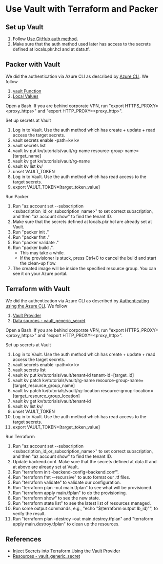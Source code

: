 # Use Vault with Terraform and Packer

## Set up Vault

1. Follow [Use GitHub auth method](../step2-auth-and-policy/README.md).
2. Make sure that the auth method used later has access to the secrets defined at locals.pkr.hcl and at data.tf.

## Packer with Vault

We did the authentication via Azure CLI as described by [Azure CLI](https://www.packer.io/plugins/builders/azure#azure-cli). We follow

1. [vault Function](https://www.packer.io/docs/templates/hcl_templates/functions/contextual/vault)
2. [Local Values](https://www.packer.io/docs/templates/hcl_templates/locals)

Open a Bash. If you are behind corporate VPN, run "export HTTPS_PROXY=<proxy_https>" and "export HTTP_PROXY=<proxy_http>".

Set up secrets at Vault

1. Log in to Vault. Use the auth method which has create + update + read access the target secrets.
2. vault secrets enable -path=kv kv
3. vault secrets list
4. vault kv put kv/tutorials/vault/rg-name resource-group-name=[target_name]
5. vault kv get kv/tutorials/vault/rg-name
6. vault kv list kv/
7. unset VAULT_TOKEN
8. Log in to Vault. Use the auth method which has read access to the target secrets.
9. export VAULT_TOKEN=[target_token_value]

Run Packer

1. Run "az account set --subscription <subscription_id_or_subscription_name>" to set correct subscription, and then "az account show" to find the tenant ID.
2. Make sure that the secrets defined at locals.pkr.hcl are already set at Vault.
3. Run "packer init ."
4. Run "packer fmt ."
5. Run "packer validate ."
6. Run "packer build .".
   - This may take a while.
   - If the provisioner is stuck, press Ctrl+C to cancel the build and start the clean-up flow.
7. The created image will be inside the specified resource group. You can see it on your Azure portal.

## Terraform with Vault

We did the authentication via Azure CLI as described by [Authenticating using the Azure CLI](https://registry.terraform.io/providers/hashicorp/azuread/latest/docs/guides/azure_cli). We follow

1. [Vault Provider](https://registry.terraform.io/providers/hashicorp/vault/latest/docs)
2. [Data sources - vault_generic_secret](https://registry.terraform.io/providers/hashicorp/vault/latest/docs/data-sources/generic_secret)

Open a Bash. If you are behind corporate VPN, run "export HTTPS_PROXY=<proxy_https>" and "export HTTP_PROXY=<proxy_http>".

Set up secrets at Vault

1. Log in to Vault. Use the auth method which has create + update + read access the target secrets.
2. vault secrets enable -path=kv kv
3. vault secrets list
4. vault kv put kv/tutorials/vault/tenant-id tenant-id=[target_id]
5. vault kv patch kv/tutorials/vault/rg-name resource-group-name=[target_resource_group_name]
6. vault kv patch kv/tutorials/vault/rg-location resource-group-location=[target_resource_group_location]
7. vault kv get kv/tutorials/vault/tenant-id
8. vault kv list kv/
9. unset VAULT_TOKEN
10. Log in to Vault. Use the auth method which has read access to the target secrets.
11. export VAULT_TOKEN=[target_token_value]

Run Terraform

1. Run "az account set --subscription <subscription_id_or_subscription_name>" to set correct subscription, and then "az account show" to find the tenant ID.
2. Update backend.conf. Make sure that the secrets defined at data.tf and at above are already set at Vault.
3. Run "terraform init -backend-config=backend.conf".
4. Run "terraform fmt --recursive" to auto format our .tf files.
5. Run "terraform validate" to validate our configuration.
6. Run "terraform plan -out main.tfplan" to see what will be provisioned.
7. Run "terraform apply main.tfplan" to do the provisioning.
8. Run "terraform show" to see the new state.
9. Run "terraform state list" to see the latest list of resources managed.
10. Run some output commands, e.g., "echo "$(terraform output lb_id)"", to verify the result.
11. Run "terraform plan -destroy -out main.destroy.tfplan" and "terraform apply main.destroy.tfplan" to clean up the resources.

## References

- [Inject Secrets into Terraform Using the Vault Provider](https://learn.hashicorp.com/tutorials/terraform/secrets-vault?in=vault/secrets-management)
- [Resources - vault_generic_secret](https://registry.terraform.io/providers/hashicorp/vault/latest/docs/resources/generic_secret)
